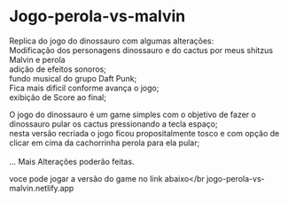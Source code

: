 # Jogo-perola-vs-malvin

Replica do jogo do dinossauro com algumas alterações:</br>
Modificação dos personagens dinossauro e do cactus por meus shitzus Malvin e perola</br>
adição de efeitos sonoros;</br>
fundo musical do grupo Daft Punk;</br>
Fica mais dificil conforme avança o jogo;</br>
exibição de Score ao final;</br>

O jogo do dinossauro é um game simples com o objetivo de fazer o dinossauro pular os cactus pressionando a tecla espaço;</br>
nesta versão recriada o jogo ficou propositalmente  tosco e com opção de clicar em cima da cachorrinha perola para ela pular;</br>
</br>
... Mais Alterações poderão feitas.<br>

voce pode jogar a versão do game no link abaixo</br
<a>jogo-perola-vs-malvin.netlify.app</a>
